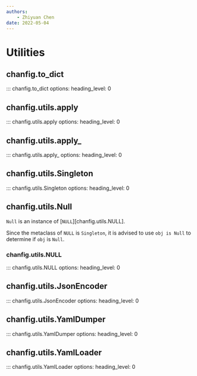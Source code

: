 ```yaml
---
authors:
    - Zhiyuan Chen
date: 2022-05-04
---
```


# Utilities

## chanfig.to_dict

::: chanfig.to_dict
    options:
        heading_level: 0

## chanfig.utils.apply

::: chanfig.utils.apply
    options:
        heading_level: 0

## chanfig.utils.apply_

::: chanfig.utils.apply_
    options:
        heading_level: 0

## chanfig.utils.Singleton

::: chanfig.utils.Singleton
    options:
        heading_level: 0

## chanfig.utils.Null

`Null` is an instance of [`NULL`][chanfig.utils.NULL].

Since the metaclass of `NULL` is `Singleton`, it is advised to use `obj is Null` to determine if `obj` is `Null`.

### chanfig.utils.NULL

::: chanfig.utils.NULL
    options:
        heading_level: 0

## chanfig.utils.JsonEncoder

::: chanfig.utils.JsonEncoder
    options:
        heading_level: 0

## chanfig.utils.YamlDumper

::: chanfig.utils.YamlDumper
    options:
        heading_level: 0

## chanfig.utils.YamlLoader

::: chanfig.utils.YamlLoader
    options:
        heading_level: 0
